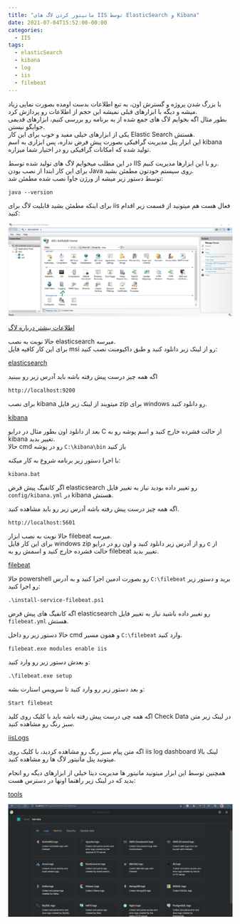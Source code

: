 ```yaml
---
title: "مانیتور کردن لاگ های IIS توسط ElasticSearch و Kibana"
date: 2021-07-04T15:52:00-00:00
categories:
  - IIS
tags:
  - elasticSearch
  - kibana
  - log
  - iis
  - filebeat
---
```


با بزرگ شدن پروژه و گسترش اون، به تبع اطلاعات بدست اومده بصورت نمایی زیاد میشه و دیگه با ابزارهای قبلی نمیشه این حجم از اطلاعات رو پردازش کرد.  
بطور مثال اگه بخوایم لاگ های جمع شده از یه برنامه رو بررسی کنیم، ابزارهای قدیمی جوابگو نیستن.  
یکی از ابزارهای خیلی مفید و خوب برای این کار Elastic Search هستش.  
این ابزار پنل مدیریت گرافیکی بصورت پیش فرض نداره، پس ابزاری به اسم kibana تولید شده که امکانات گرافیکی رو در اختیار شما میزاره.  

در این مطلب میخوایم لاگ های تولید شده توسط IIS رو با این ابزارها مدیریت کنیم.  
برای این کار ابتدا از نصب بودن Java روی سیستم خودتون مطمئن بشید.  
توسط دستور زیر میشه از ورژن جاوا نصب شده مطمئن شد:  

```shell
java --version
```

برای اینکه مطمئن بشید قابلیت لاگ برای iis فعال هست هم میتونید از قسمت زیر اقدام کنید:  

<p align="center" >
  <img src="/assets/img/iis_log.png" alt="mhkarami97" width="600" />
</p>

[اطلاعات بیشتر درباره لاگ](https://docs.microsoft.com/en-us/iis/manage/provisioning-and-managing-iis/managing-iis-log-file-storage)  

حالا نوبت به نصب elasticsearch میرسه.  
برای این کار کافیه فایل msi رو از لینک زیر دانلود کنید و طبق داکیومنت نصب کنید:  

[elasticsearch](https://www.elastic.co/guide/en/elasticsearch/reference/current/windows.html) 

اگه همه چیز درست پیش رفته باشه باید آدرس زیر رو ببینید

```shell
http://localhost:9200
```

برای نصب kibana میتویند از لینک زیر فایل zip برای windows رو دانلود کنید.  

[kibana](https://www.elastic.co/downloads/kibana) 

بعد از دانلود اون بطور مثال در درایو C از حالت فشرده خارج کنید و اسم پوشه رو به kibana تغییر بدید.  
حالا cmd رو در پوشه `C:\kibana\bin` باز کنید

با اجرا دستور زیر برنامه شروع به کار میکنه:  

```shell
kibana.bat
```

اگر کانفیگ پیش فرض elasticsearch رو تغییر داده بودید نیاز به تغییر فایل `config/kibana.yml` در kibana هستش.  

اگه همه چیز درست پیش رفته باشه آدرس زیر رو باید مشاهده کنید.

```shell
http://localhost:5601
```

حالا نوبت به نصب ابزار filebeat میرسه.  
برای این کار فایل windows zip رو از آدرس زیر دانلود کنید و اون رو در درایو c از حالت فشرده خارج کنید و اسمش رو به filebeat تغییر بدید.  

[filebeat](https://www.elastic.co/downloads/beats/filebeat) 

حالا powershell رو بصورت ادمین اجرا کنید و به آدرس `C:\filebeat` برید و دستور زیر رو اجرا کنید:  

```shell
.\install-service-filebeat.ps1
```

اگه کانفیگ های پیش فرض elasticsearch رو تغییر داده باشید نیاز به تغییر فایل `filebeat.yml` هستش.  

حالا دستور زیر رو داخل cmd و همون مسیر `C:\filebeat` وارد کنید.  

```shell
filebeat.exe modules enable iis
```

و بعدش دستور زیر رو وارد کنید:  

```shell
.\filebeat.exe setup
```

و بعد دستور زیر رو وارد کنید تا سرویس استارت بشه:  

```shell
Start filebeat
```

اگه همه چی درست پیش رفته باشه باید با کلیک روی کلید Check Data در لینک زیر متن سبز رنگ رو مشاهده کنید.  

[iisLogs](http://localhost:5601/app/home#/tutorial/iisLogs) 

اگه متن پیام سبز رنگ رو مشاهده کردید، با کلیک روی iis log dashboard لینک بالا میتونید پنل مانیتور لاگ ها رو مشاهده کنید.  

همچنین توسط این ابزار میتونید مانیتور ها مدیریت دیتا خیلی از ابزارهای دیگه رو انجام بدید که در لینک زیر راهنما اونها در دسترس هست:  

[tools](http://localhost:5601/app/home#/tutorial_directory) 

<p align="center" >
  <img src="/assets/img/kibana.png" alt="mhkarami97" width="600" />
</p>
